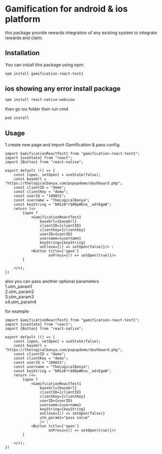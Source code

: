 # Gamification for android & ios platform

this package provide rewards integration of any existing system to integrate rewards and claim.

## Installation

You can install this package using npm:

```bash
npm install gamification-react-test1
```

## ios showing any error  install package

```bash
npm install react-native-webview
```
then go ios folder then run cmd

```bash
pod install
```

## Usage

1.create new page and import Gamification & pass config.

```react-native
import GamificationReactTest1 from "gamification-react-test1";
import {useState} from "react";
import {Button} from "react-native";

export default (() => {
    const [open, setOpen] = useState(false);
    const baseUrl = "https://thelogicalbanya.com/popupdemo/dashboard.php";
    const clientID = "demo";
    const clientKey = "demo";
    const userID = "100031";
    const username = "TheLogicalBanya";
    const keyString = "bR5z6*r$00p#Eno__odrEgeW";
    return (<>
        {open ?
            <GamificationReactTest1
                baseUrl={baseUrl}
                clientID={clientID}
                clientKey={clientKey}
                userID={userID}
                username={username}
                keyString={keyString}
                onClose={() => setOpen(false)}/> :
            <Button title={'open'}
                    onPress={() => setOpen(true)}/>
        }

    </>);
})
```
also you can pass another optional parameters <br>
    1.utm_param1 <br>
    2.utm_param2 <br>
    3.utm_param3 <br>
    s4.utm_param4 <br>

for example
```react-native
import GamificationReactTest1 from "gamification-react-test1";
import {useState} from "react";
import {Button} from "react-native";

export default (() => {
    const [open, setOpen] = useState(false);
    const baseUrl = "https://thelogicalbanya.com/popupdemo/dashboard.php";
    const clientID = "demo";
    const clientKey = "demo";
    const userID = "100031";
    const username = "TheLogicalBanya";
    const keyString = "bR5z6*r$00p#Eno__odrEgeW";
    return (<>
        {open ?
            <GamificationReactTest1
                baseUrl={baseUrl}
                clientID={clientID}
                clientKey={clientKey}
                userID={userID}
                username={username}
                keyString={keyString}
                onClose={() => setOpen(false)}
                utm_param1="pass value"
                /> :
            <Button title={'open'}
                    onPress={() => setOpen(true)}/>
        }

    </>);
})
```
